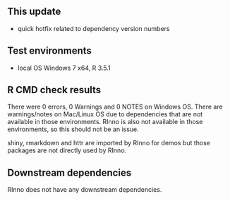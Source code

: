 ## This update
* quick hotfix related to dependency version numbers

## Test environments
* local OS Windows 7 x64, R 3.5.1

## R CMD check results
There were 0 errors, 0 Warnings and 0 NOTES on Windows OS. There are warnings/notes on Mac/Linux
OS due to dependencies that are not available in those environments. RInno is also
not available in those environments, so this should not be an issue.

shiny, rmarkdown and httr are imported by RInno for demos but those packages are
not directly used by RInno.

## Downstream dependencies
RInno does not have any downstream dependencies.
